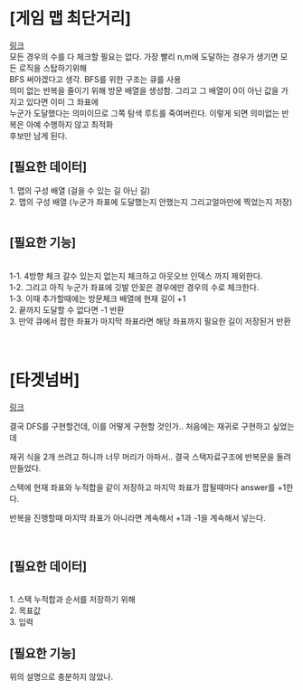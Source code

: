 <h1>[게임 맵 최단거리]  </h1>  <a href="https://school.programmers.co.kr/learn/courses/30/lessons/1844?language=python3">링크</a>
<br>
모든 경우의 수를 다 체크할 필요는 없다. 가장 빨리 n,m에 도달하는 경우가 생기면 모든 로직을 스탑하기위해
<br>
BFS 써야겠다고 생각. BFS를 위한 구조는 큐를 사용
<br>
의미 없는 반복을 줄이기 위해 방문 배열을 생성함. 그리고 그 배열이 0이 아닌 값을 가지고 있다면 이미 그 좌표에
<br>
누군가 도달했다는 의미이므로 그쪽 탐색 루트를 죽여버린다. 이렇게 되면 의미없는 반복은 아예 수행하지 않고 최적화
<br>
후보만 남게 된다.
<br>

<h2> [필요한 데이터] </h2>
1. 맵의 구성 배열 (걸을 수 있는 길 아닌 길) <br>
2. 맵의 구성 배열 (누군가 좌표에 도달했는지 안했는지 그리고얼마만에 찍었는지 저장)<br>
<br>

<h2> [필요한 기능] </h2>
<br>
1-1. 4방향 체크 갈수 있는지 없는지 체크하고 아웃오브 인덱스 까지 제외한다.
<br>
  1-2. 그리고 아직 누군가 좌표에 깃발 안꽂은 경우에만 경우의 수로 체크한다.
<br>
    1-3. 이때 추가할때에는 방문체크 배열에 현재 길이 +1
<br>
2. 끝까지 도달할 수 없다면 -1 반환
<br>
3. 만약 큐에서 팝한 좌표가 마지막 좌표라면 해당 좌표까지 필요한 길이 저장된거 반환
<br>

<br>

<br>

<h1>[타겟넘버]</h1>  <a href= "https://school.programmers.co.kr/learn/courses/30/lessons/43165"> 링크 </a>
<br>

결국 DFS를 구현할건데, 이를 어떻게 구현할 것인가.. 처음에는 재귀로 구현하고 싶었는데
<br>

재귀 식을 2개 쓰려고 하니까 너무 머리가 아파서.. 결국 스택자료구조에 반복문을 돌려 만들었다.
<br>

스택에 현재 좌표와 누적합을 같이 저장하고 마지막 좌표가 팝될때마다 answer를 +1한다.
<br>

반복을 진행할때 마지막 좌표가 아니라면 계속해서 +1과 -1을 계속해서 넣는다.
<br>

<br>


<h2> [필요한 데이터] </h2>
<br>
1. 스택 누적합과 순서를 저장하기 위해<br>
2. 목표값<br>
3. 입력<br>

<h2> [필요한 기능] </h2>
위의 설명으로 충분하지 않았나.
